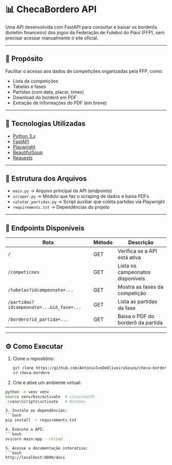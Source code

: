 # 📊 ChecaBordero API

Uma API desenvolvida com FastAPI para consultar e baixar os borderôs (boletim financeiro) dos jogos da Federação de Futebol do Piauí (FFP), sem precisar acessar manualmente o site oficial.

---

## 🚀 Propósito

Facilitar o acesso aos dados de competições organizadas pela FFP, como:

- Lista de competições
- Tabelas e fases
- Partidas (com data, placar, times)
- Download do borderô em PDF
- Extração de informações do PDF (em breve)

---

## 🔧 Tecnologias Utilizadas

- [Python 3.x](https://www.python.org/)
- [FastAPI](https://fastapi.tiangolo.com/)
- [Playwright](https://playwright.dev/python/)
- [BeautifulSoup](https://www.crummy.com/software/BeautifulSoup/)
- [Requests](https://pypi.org/project/requests/)

---

## 📂 Estrutura dos Arquivos

- `main.py` → Arquivo principal da API (endpoints)
- `scraper.py` → Módulo que faz o scraping de dados e baixa PDFs
- `coletar_partidas.py` → Script auxiliar que coleta partidas via Playwright
- `requirements.txt` → Dependências do projeto

---

## 📌 Endpoints Disponíveis

| Rota | Método | Descrição |
|------|--------|-----------|
| `/` | GET | Verifica se a API está ativa |
| `/competicoes` | GET | Lista os campeonatos disponíveis |
| `/tabelas?idcampeonato=...` | GET | Mostra as fases da competição |
| `/partidas?idcampeonato=...&id_fase=...` | GET | Lista as partidas da fase |
| `/bordero?id_partida=...` | GET | Baixa o PDF do borderô da partida |

---

## ⚙️ Como Executar

1. Clone o repositório:
   ```bash
   git clone https://github.com/AntonioIvoDeOliveiraSouza/checa-bordero.git
   cd checa-bordero

2. Crie e ative um ambiente virtual:
  ```bash
  python -m venv venv
  source venv/bin/activate  # Linux/macOS
  .\venv\Scripts\activate   # Windows

3. Instale as dependências:
  ```bash
  pip install -r requirements.txt

4. Execute a API:
  ```bash
  uvicorn main:app --reload

5. Acesse a documentação interativa:
  ```bash
  http://localhost:8000/docs

